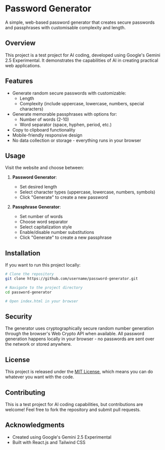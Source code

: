 # Password Generator

A simple, web-based password generator that creates secure passwords and passphrases with customisable complexity and length.

## Overview

This project is a test project for AI coding, developed using Google's Gemini 2.5 Experimental. It demonstrates the capabilities of AI in creating practical web applications.

## Features

- Generate random secure passwords with customizable:
  - Length
  - Complexity (include uppercase, lowercase, numbers, special characters)
- Generate memorable passphrases with options for:
  - Number of words (2-10)
  - Word separator (space, hyphen, period, etc.)
- Copy to clipboard functionality
- Mobile-friendly responsive design
- No data collection or storage - everything runs in your browser

## Usage

Visit the website and choose between:

1. **Password Generator**:
   - Set desired length
   - Select character types (uppercase, lowercase, numbers, symbols)
   - Click "Generate" to create a new password

2. **Passphrase Generator**:
   - Set number of words
   - Choose word separator
   - Select capitalization style
   - Enable/disable number substitutions
   - Click "Generate" to create a new passphrase

## Installation

If you want to run this project locally:

```bash
# Clone the repository
git clone https://github.com/username/password-generator.git

# Navigate to the project directory
cd password-generator

# Open index.html in your browser
```

## Security

The generator uses cryptographically secure random number generation through the browser's Web Crypto API when available. All password generation happens locally in your browser - no passwords are sent over the network or stored anywhere.

## License

This project is released under the [MIT License](LICENSE), which means you can do whatever you want with the code.

## Contributing

This is a test project for AI coding capabilities, but contributions are welcome! Feel free to fork the repository and submit pull requests.

## Acknowledgments

- Created using Google's Gemini 2.5 Experimental
- Built with React.js and Tailwind CSS
